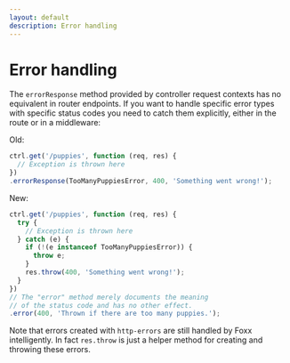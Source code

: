 ```yaml
---
layout: default
description: Error handling
---
```

Error handling
==============

The `errorResponse` method provided by controller request contexts has no equivalent in router endpoints. If you want to handle specific error types with specific status codes you need to catch them explicitly, either in the route or in a middleware:

Old:

```js
ctrl.get('/puppies', function (req, res) {
  // Exception is thrown here
})
.errorResponse(TooManyPuppiesError, 400, 'Something went wrong!');
```

New:

```js
ctrl.get('/puppies', function (req, res) {
  try {
    // Exception is thrown here
  } catch (e) {
    if (!(e instanceof TooManyPuppiesError)) {
      throw e;
    }
    res.throw(400, 'Something went wrong!');
  }
})
// The "error" method merely documents the meaning
// of the status code and has no other effect.
.error(400, 'Thrown if there are too many puppies.');
```

Note that errors created with `http-errors` are still handled by Foxx intelligently. In fact `res.throw` is just a helper method for creating and throwing these errors.
